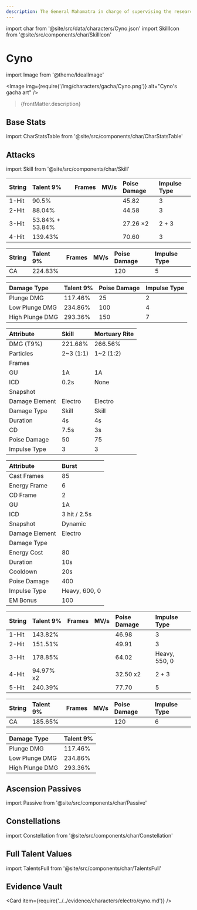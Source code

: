 ```yaml
---
description: The General Mahamatra in charge of supervising the researchers of the Akademiya. It is said that when he gets down to work, the General Mahamatra is even more efficient than the "Great Vayuvyastra" made by the Kshahrewar.
---
```


import char from '@site/src/data/characters/Cyno.json'
import SkillIcon from '@site/src/components/char/SkillIcon'

# Cyno

import Image from '@theme/IdealImage'

<Image img={require('/img/characters/gacha/Cyno.png')} alt="Cyno's gacha art" />
<blockquote>{frontMatter.description}</blockquote>

## Base Stats

import CharStatsTable from '@site/src/components/char/CharStatsTable'

<CharStatsTable char={char} />

## Attacks

import Skill from '@site/src/components/char/Skill'

<Tabs>
<TabItem value='na' label='Normal Attacks'>
<SkillIcon char={char} skill='na' />
<div class='talent-columns'>
<Skill char={char} skill='na' sectionFilter='Normal Attack' />

| String | Talent 9%        | Frames | MV/s      | Poise Damage | Impulse Type  |
| :----- | :--------------- | :----- | :-------- | :----------- | :------------ |
| 1-Hit  | 90.5%            |        |           | 45.82        | 3             |
| 2-Hit  | 88.04%           |        |           | 44.58        | 3             |
| 3-Hit  | 53.84% \+ 53.84% |        |           | 27.26 ×2     | 2 \+ 3        |
| 4-Hit  | 139.43%          |        |           | 70.60        | 3             |

</div>
<div class='talent-columns'>
<Skill char={char} skill='na' sectionFilter='Charged Attack' />

| String | Talent 9%        | Frames | MV/s      | Poise Damage | Impulse Type |
| :----- | :--------------- | :----- | :-------- | :----------- | :----------- |
| CA     | 224.83%          |        |           | 120          | 5            |

</div>
<div class='talent-columns'>
<Skill char={char} skill='na' sectionFilter='Plunging Attack' />

| Damage Type     | Talent 9% | Poise Damage | Impulse Type |
| :-------------- | :-------- | :----------- | :----------- |
| Plunge DMG      | 117.46%   | 25           | 2            |
| Low Plunge DMG  | 234.86%   | 100          | 4            |
| High Plunge DMG | 293.36%   | 150          | 7            |

</div>

</TabItem>

<TabItem value='e' label='Skill'>
<SkillIcon char={char} skill='e' />
<div class='talent-columns'>
<Skill char={char} skill='e' />

| Attribute                 | Skill       | Mortuary Rite |
| :-----------------------  | :---------- | :------------ |
| DMG \(T9%\)               | 221.68%     | 266.56%       |
| Particles                 | 2~3 \(1:1\) | 1~2 \(1:2\)   |
| Frames                    |             |               |
| GU                        | 1A          | 1A            |
| ICD                       | 0.2s        | None          |
| Snapshot                  |             |               |
| Damage Element            | Electro     | Electro       |
| Damage Type               | Skill       | Skill         |
| Duration                  | 4s          | 4s            |
| CD                        | 7.5s        | 3s            |
| Poise Damage              | 50          | 75            |
| Impulse Type              | 3           | 3             |

</div>

</TabItem>

<TabItem value='q' label='Burst'>
<SkillIcon char={char} skill='q' />
<div class='talent-columns'>
<Skill char={char} skill='q'/>

| Attribute         | Burst           |
| :---------------- | :-------------- |
| Cast Frames       | 85              |
| Energy Frame      | 6               |
| CD Frame          | 2               |
| GU                | 1A              |
| ICD               | 3 hit / 2.5s    |
| Snapshot          | Dynamic         |
| Damage Element    | Electro         |
| Damage Type       |                 |
| Energy Cost       | 80              |
| Duration          | 10s             |
| Cooldown          | 20s             |
| Poise Damage      | 400             |
| Impulse Type      | Heavy, 600, 0   |
| EM Bonus          | 100             |

</div>

| String     | Talent 9% | Frames | MV/s      | Poise Damage | Impulse Type  |
| :--------- | :-------- | :----- | :-------- | :----------- | :------------ |
| 1-Hit      | 143.82%   |        |           | 46.98        | 3             |
| 2-Hit      | 151.51%   |        |           | 49.91        | 3             |
| 3-Hit      | 178.85%   |        |           | 64.02        | Heavy, 550, 0 |
| 4-Hit      | 94.97% x2 |        |           | 32.50 x2     | 2 \+ 3        |
| 5-Hit      | 240.39%   |        |           | 77.70        | 5             |

| String | Talent 9%        | Frames | MV/s      | Poise Damage | Impulse Type |
| :----- | :--------------- | :----- | :-------- | :----------- | :----------- |
| CA     | 185.65%          |        |           | 120          | 6            |

| Damage Type     | Talent 9% |
| :-------------- | :-------- |
| Plunge DMG      | 117.46%   |
| Low Plunge DMG  | 234.86%   |
| High Plunge DMG | 293.36%   |

</TabItem>
</Tabs>

## Ascension Passives

import Passive from '@site/src/components/char/Passive'

<Tabs>
<TabItem value='passive' label='Passive'>
<Passive char={char} passive={2} />
</TabItem>

<TabItem value='a1' label='Ascension 1'>
<Passive char={char} passive={0} />
</TabItem>

<TabItem value="a4" label="Ascension 4">
<Passive char={char} passive={1} />
</TabItem>
</Tabs>

## Constellations

import Constellation from '@site/src/components/char/Constellation'

<Tabs>
<TabItem value='c1' label='C1'>
<Constellation char={char} constellation={1} />
</TabItem>

<TabItem value='c2' label='C2'>
<Constellation char={char} constellation={2} />
</TabItem>

<TabItem value='c3' label='C3'>
<Constellation char={char} constellation={3} />
</TabItem>

<TabItem value='c4' label='C4'>
<Constellation char={char} constellation={4} />
</TabItem>

<TabItem value='c5' label='C5'>
<Constellation char={char} constellation={5} />
</TabItem>

<TabItem value='c6' label='C6'>
<Constellation char={char} constellation={6} />
</TabItem>
</Tabs>

## Full Talent Values

import TalentsFull from '@site/src/components/char/TalentsFull'

<TalentsFull char={char}/>

## Evidence Vault

<Card item={require('../../evidence/characters/electro/cyno.md')} />
